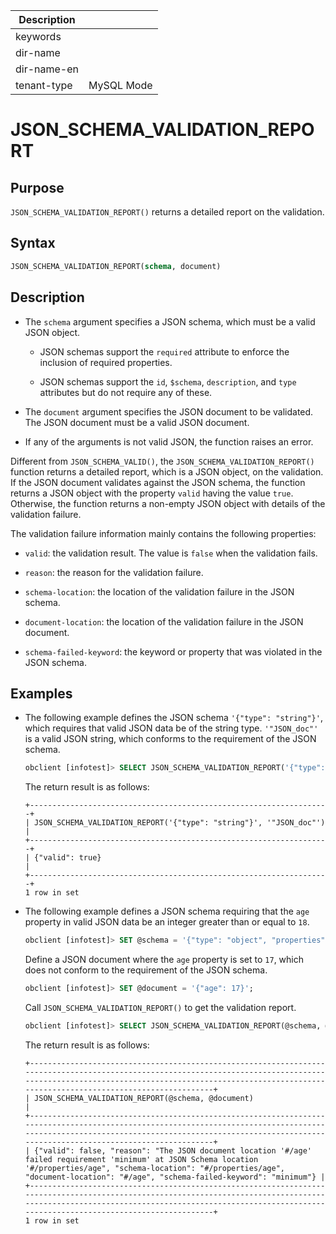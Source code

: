 | Description   |                 |
|---------------|-----------------|
| keywords      |                 |
| dir-name      |                 |
| dir-name-en   |                 |
| tenant-type   | MySQL Mode      |

# JSON_SCHEMA_VALIDATION_REPORT

## Purpose

`JSON_SCHEMA_VALIDATION_REPORT()` returns a detailed report on the validation. 

## Syntax

```sql
JSON_SCHEMA_VALIDATION_REPORT(schema, document)
```

## Description

* The `schema` argument specifies a JSON schema, which must be a valid JSON object. 

   * JSON schemas support the `required` attribute to enforce the inclusion of required properties. 

   * JSON schemas support the `id`, `$schema`, `description`, and `type` attributes but do not require any of these. 

* The `document` argument specifies the JSON document to be validated. The JSON document must be a valid JSON document. 

* If any of the arguments is not valid JSON, the function raises an error. 

Different from `JSON_SCHEMA_VALID()`, the `JSON_SCHEMA_VALIDATION_REPORT()` function returns a detailed report, which is a JSON object, on the validation. If the JSON document validates against the JSON schema, the function returns a JSON object with the property `valid` having the value `true`. Otherwise, the function returns a non-empty JSON object with details of the validation failure. 

The validation failure information mainly contains the following properties:

* `valid`: the validation result. The value is `false` when the validation fails. 

* `reason`: the reason for the validation failure. 

* `schema-location`: the location of the validation failure in the JSON schema. 

* `document-location`: the location of the validation failure in the JSON document. 

* `schema-failed-keyword`: the keyword or property that was violated in the JSON schema. 

## Examples

* The following example defines the JSON schema `'{"type": "string"}'`, which requires that valid JSON data be of the string type. `'"JSON_doc"'` is a valid JSON string, which conforms to the requirement of the JSON schema. 

   ```sql
   obclient [infotest]> SELECT JSON_SCHEMA_VALIDATION_REPORT('{"type": "string"}', '"JSON_doc"');
   ```

   The return result is as follows:

   ```shell
   +-------------------------------------------------------------------+
   | JSON_SCHEMA_VALIDATION_REPORT('{"type": "string"}', '"JSON_doc"') |
   +-------------------------------------------------------------------+
   | {"valid": true}                                                   |
   +-------------------------------------------------------------------+
   1 row in set
   ```

* The following example defines a JSON schema requiring that the `age` property in valid JSON data be an integer greater than or equal to `18`. 

   ```sql
   obclient [infotest]> SET @schema = '{"type": "object", "properties": {"age": {"type": "integer", "minimum": 18}}, "required": ["age"]}';
   ```

   Define a JSON document where the `age` property is set to `17`, which does not conform to the requirement of the JSON schema. 

   ```sql
   obclient [infotest]> SET @document = '{"age": 17}';
   ```

   Call `JSON_SCHEMA_VALIDATION_REPORT()` to get the validation report. 

   ```sql
   obclient [infotest]> SELECT JSON_SCHEMA_VALIDATION_REPORT(@schema, @document);
   ```

   The return result is as follows:

   ```shell
   +--------------------------------------------------------------------------------------------------------------------------------------------------------------------------------------------------------------------------------------------------+
   | JSON_SCHEMA_VALIDATION_REPORT(@schema, @document)                                                                                                                                                                                                |
   +--------------------------------------------------------------------------------------------------------------------------------------------------------------------------------------------------------------------------------------------------+
   | {"valid": false, "reason": "The JSON document location '#/age' failed requirement 'minimum' at JSON Schema location '#/properties/age", "schema-location": "#/properties/age", "document-location": "#/age", "schema-failed-keyword": "minimum"} |
   +--------------------------------------------------------------------------------------------------------------------------------------------------------------------------------------------------------------------------------------------------+
   1 row in set
   ```
